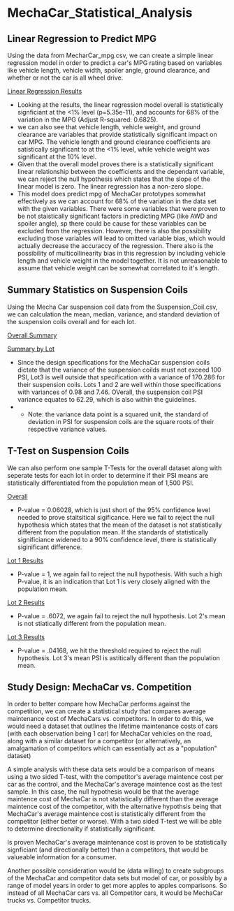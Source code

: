 # MechaCar_Statistical_Analysis

## Linear Regression to Predict MPG 
Using the data from MecharCar_mpg.csv, we can create a simple linear regression model in order to predict a car's MPG rating based on variables like vehicle length, vehicle width, spoiler angle, ground clearance, and whether or not the car is all wheel drive. 

[Linear Regression Results]()

* Looking at the results, the linear regression model overall is statistically signficiant at the <1% level (p=5.35e-11), and accounts for 68% of the variation in the MPG (Adjust R-squared: 0.6825). 
* we can also see that vehicle length, vehicle weight, and ground clearance are variables that provide statistically significant impact on car MPG. The vehicle length and ground clearance coefficients are satistically significant to at the <1% level, while vehicle weight was significant at the 10% level. 
* Given that the overall model proves there is a statistically significant linear relationship between the coefficients and the dependant variable, we can reject the null hypothesis which states that the slope of the linear model is zero. The linear regression has a non-zero slope.  
* This model does predict mpg of MechaCar prototypes somewhat effectively as we can account for 68% of the variation in the data set with the given variables. There were some variables that were proven to be not staistically significant factors in predicting MPG (like AWD and spoiler angle), sp there could be cause for these variables can be excluded from the regression. However, there is also the possibility excluding those variables will lead to omitted variable bias, which would actually decrease the accuraccy of the regression. There also is the possibility of multicollinearity bias in this regression by including vehicle length and vehicle weight in the model together. It is not unreasonable to assume that vehicle weight can be somewhat correlated to it's length. 

## Summary Statistics on Suspension Coils 
Using the Mecha Car suspension coil data from the Suspension_Coil.csv, we can calculation the mean, median, variance, and standard deviation of the suspension coils overall and for each lot. 

[Overall Summary]()

[Summary by Lot]()

* Since the design specifications for the MechaCar suspension coils dictate that the variance of the suspension coilds must not exceed 100 PSI, Lot3 is well outside that specification with a variance of 170.286 for their suspension coils. Lots 1 and 2 are well within those specifications with variances of 0.98 and 7.46. OVerall, the suspension coil PSI variance equates to 62.29, which is also within the guidelines. 
* * Note: the variance data point is a squared unit, the standard of deviation in PSI for suspension coils are the square roots of their respective variance values. 

## T-Test on Suspension Coils
We can also perform one sample T-Tests for the overall dataset along with seperate tests for each lot in order to determine if their PSI means are statistically differentiated from the population mean of 1,500 PSI. 

[Overall]()
* P-value = 0.06028, which is just short of the 95% confidence level needed to prove staitsitical sigificance. Here we fail to reject the null hypothesis which states that the mean of the dataset is not statistically different from the population mean. If the standards of statistically significiance widened to a 90% confidence level, there is statistically siginificant difference. 

[Lot 1 Results]()
* P-value = 1, we again fail to reject the null hypothesis. With such a high P-value, it is an indication that Lot 1 is very closely aligned with the population mean. 

[Lot 2 Results]()
* P-value = .6072, we again fail to reject the null hypothesis. Lot 2's mean is not stiatically different from the population mean. 

[Lot 3 Results]()
* P-value = .04168, we hit the threshold required to reject the null hypothesis. Lot 3's mean PSI is astitically different than the population mean. 


## Study Design: MechaCar vs. Competition 
In order to better compare how MechaCar performs against the competition, we can create a statistical study that compares average maintenance cost of MechaCars vs. competitors. In order to do this, we would need a dataset that outlines the lifetime maintenance costs of cars (with each observation being 1 car) for MechaCar vehicles on the road, along with a similar dataset for a competitor (or alternatively, an amalgamation of competitors which can essentially act as a "population" dataset)

A simple analysis with these data sets would be a comparison of means using a two sided T-test, with the competitor's average maintence cost per car as the control, and the MechaCar's average maintence cost as the test sample. In this case, the null hypothesis would be that the average maintence cost of MechaCar is not statistically different than the average maintence cost of the competitor, with the alternative hypothsis being that MechaCar's average maintence cost is statistically different from the competitor (either better or worse). With a two sided T-test we will be able to determine directionality if statistically significant. 

Is proven MechaCar's average maintenance cost is proven to be statistically signficiant (and directionally better) than a competitors, that would be valueable information for a consumer. 

Another possible consideration would be (data willing) to create subgroups of the MechaCar and competitor data sets but model of car, or possibly by a range of model years in order to get more apples to apples comparisons. So instead of all MechaCar cars vs. all Competitor cars, it would be MechaCar trucks vs. Competitor trucks. 


